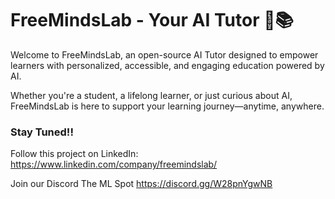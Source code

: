 # FreeMindsLab - Your AI Tutor 🤖📚

 Welcome to FreeMindsLab, an open-source AI Tutor designed to empower learners with personalized, accessible, and engaging education powered by AI.
 
 Whether you're a student, a lifelong learner, or just curious about AI, FreeMindsLab is here to support your learning journey—anytime, anywhere.



### Stay Tuned!!

Follow this project on LinkedIn: https://www.linkedin.com/company/freemindslab/

Join our Discord The ML Spot https://discord.gg/W28pnYgwNB
